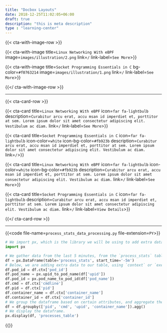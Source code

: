 ```yaml
---
title: "Docbox Layouts"
date: 2018-12-25T11:02:05+06:00
draft: true
description: "this is meta description"
type : "learning-center"
---
```


{{< cta-with-image-row >}}

  {{< cta-with-image title=`Linux Networking With eBPF` image=`images/illustration/2.png` link=`/` link-label=`See More`>}}

  {{< cta-with-image title=`Socket Programming Essentials in C` bg-color=`#f0763214` image=`images/illustration/1.png` link=`/` link-label=`See More`>}}

{{</ cta-with-image-row >}}

---

{{< cta-card-row >}}

  {{< cta-card title=`Linux Networking With eBPF` icon=`far fa-lightbulb` description=`Curabitur arcu erat, accu msan id imperdiet et, porttitor at sem. Lorem ipsum dolor sit amet consectetur adipiscing elit. Vestibulum ac diam.` link=`/` link-label=`See More`>}}

  {{< cta-card title=`Socket Programming Essentials in C` icon=`far fa-lightbulb` icon-color=`white` icon-bg-color=`#fb923b` description=`Curabitur arcu erat, accu msan id imperdiet et, porttitor at sem. Lorem ipsum dolor sit amet consectetur adipiscing elit. Vestibulum ac diam.` link=`/`>}}

  {{< cta-card title=`Linux Networking With eBPF` icon=`far fa-lightbulb` icon-color=`white` icon-bg-color=`#fb923b` description=`Curabitur arcu erat, accu msan id imperdiet et, porttitor at sem. Lorem ipsum dolor sit amet consectetur adipiscing elit. Vestibulum ac diam.` link=`/` link-label=`See More`>}}

  {{< cta-card title=`Socket Programming Essentials in C` icon=`far fa-lightbulb` description=`Curabitur arcu erat, accu msan id imperdiet et, porttitor at sem. Lorem ipsum dolor sit amet consectetur adipiscing elit. Vestibulum ac diam.` link=`/` link-label=`View Details`>}}

{{</ cta-card-row >}}

---

{{<code file-name=`process_stats_data_processing.py` file-extension=`PY`>}}

```python
# We import px, which is the library we will be using to add extra data to our table.
import px

# We gather data from the last 5 minutes, from the `process_stats` table, and create a dataframe from it.
df = px.DataFrame(table='process_stats', start_time='-5m')
# Below, we are adding extra data to our table, using `context` or `execution_time_functions`
df.pod_id = df.ctx['pod_id']
df.pod_name = px.upid_to_pod_name(df['upid'])
df.pod_id = px.pod_name_to_pod_id(df['pod_name'])
df.cmd = df.ctx['cmdline']
df.pid = df.ctx['pid']
df.container_name = df.ctx['container_name']
df.container_id = df.ctx['container_id']
# We group the dataframe based on certain attributes, and aggregate the data.
df = df.groupby(['pid', 'cmd', 'upid', 'container_name']).agg()
# We display the dataframe.
px.display(df, 'processes_table')
```

{{</code>}}
